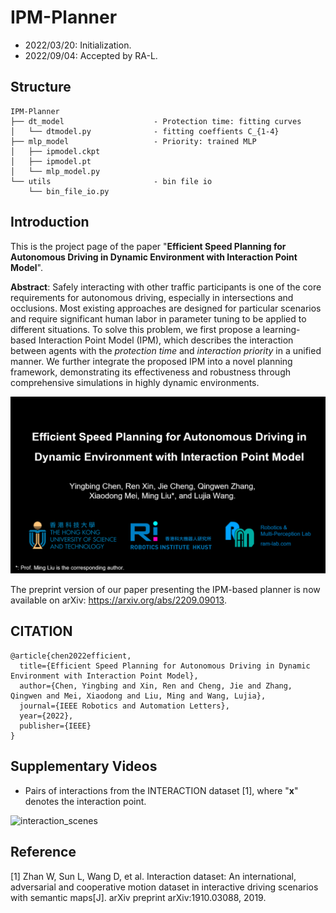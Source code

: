 # IPM-Planner

- 2022/03/20: Initialization.
- 2022/09/04: Accepted by RA-L.

## Structure

```
IPM-Planner
├── dt_model                    - Protection time: fitting curves
│   └── dtmodel.py				- fitting coeffients C_{1-4}
├── mlp_model                   - Priority: trained MLP
│   ├── ipmodel.ckpt
│   ├── ipmodel.pt
│   └── mlp_model.py
└── utils                       - bin file io
    └── bin_file_io.py
```


## Introduction

This is the project page of the paper "**Efficient Speed Planning for Autonomous Driving in Dynamic Environment with Interaction Point Model**".

**Abstract**: Safely interacting with other traffic participants is one of the core requirements for autonomous driving, especially in intersections and occlusions. Most existing approaches are designed for particular scenarios and require significant human labor in parameter tuning to be applied to different situations. To solve this problem, we first propose a learning-based Interaction Point Model (IPM), which describes the interaction between agents with the *protection time* and *interaction priority* in a unified manner. We further integrate the proposed IPM into a novel planning framework, demonstrating its effectiveness and robustness through comprehensive simulations in highly dynamic environments.

[![Watch the video](./picts/cover-IPM-k.png)](https://youtu.be/n644Pj4Q9yo)



The preprint version of our paper presenting the IPM-based planner is now available on arXiv: https://arxiv.org/abs/2209.09013.



## CITATION

```
@article{chen2022efficient,
  title={Efficient Speed Planning for Autonomous Driving in Dynamic Environment with Interaction Point Model},
  author={Chen, Yingbing and Xin, Ren and Cheng, Jie and Zhang, Qingwen and Mei, Xiaodong and Liu, Ming and Wang, Lujia},
  journal={IEEE Robotics and Automation Letters},
  year={2022},
  publisher={IEEE}
}
```



## Supplementary Videos

- Pairs of interactions from the INTERACTION dataset [1], where "**x**" denotes the interaction point.

![interaction_scenes](./picts/interaction_scenes.gif)


## Reference

[1] Zhan W, Sun L, Wang D, et al. Interaction dataset: An international, adversarial and cooperative motion dataset in interactive driving scenarios with semantic maps[J]. arXiv preprint arXiv:1910.03088, 2019.

